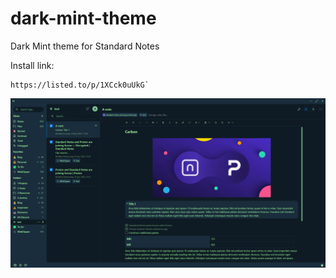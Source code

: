 # dark-mint-theme
Dark Mint theme for Standard Notes

Install link:
```
https://listed.to/p/1XCck0uUkG`
```

![preview](https://raw.githubusercontent.com/PASSK3YS/dark-mint-theme/refs/heads/main/950a2653-98e0-4832-ae49-ba9a044ba9f1.jpeg)
